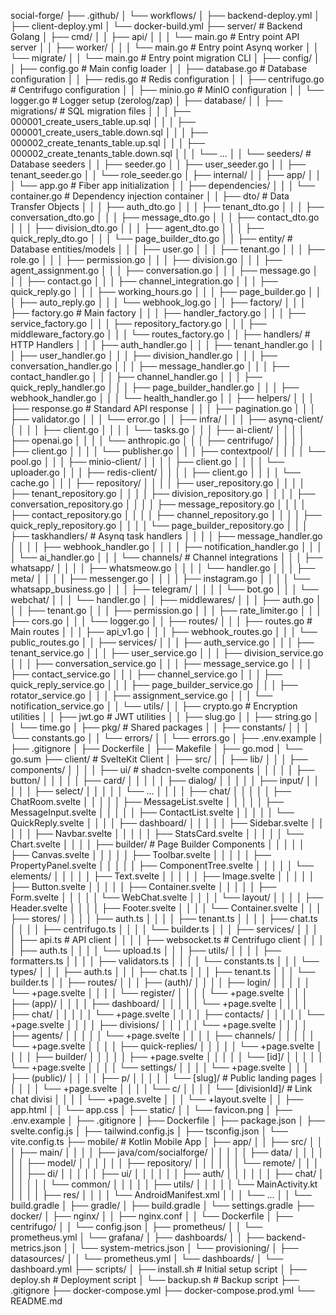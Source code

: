 social-forge/
├── .github/
│ └── workflows/
│ ├── backend-deploy.yml
│ ├── client-deploy.yml
│ └── docker-build.yml
├── server/ # Backend Golang
│ ├── cmd/
│ │ ├── api/
│ │ │ └── main.go # Entry point API server
│ │ ├── worker/
│ │ │ └── main.go # Entry point Asynq worker
│ │ └── migrate/
│ │ └── main.go # Entry point migration CLI
│ ├── config/
│ │ ├── config.go # Main config loader
│ │ ├── database.go # Database configuration
│ │ ├── redis.go # Redis configuration
│ │ ├── centrifugo.go # Centrifugo configuration
│ │ ├── minio.go # MinIO configuration
│ │ └── logger.go # Logger setup (zerolog/zap)
│ ├── database/
│ │ ├── migrations/ # SQL migration files
│ │ │ ├── 000001_create_users_table.up.sql
│ │ │ ├── 000001_create_users_table.down.sql
│ │ │ ├── 000002_create_tenants_table.up.sql
│ │ │ ├── 000002_create_tenants_table.down.sql
│ │ │ └── ...
│ │ └── seeders/ # Database seeders
│ │ ├── seeder.go
│ │ ├── user_seeder.go
│ │ ├── tenant_seeder.go
│ │ └── role_seeder.go
│ ├── internal/
│ │ ├── app/
│ │ │ └── app.go # Fiber app initialization
│ │ ├── dependencies/
│ │ │ └── container.go # Dependency injection container
│ │ ├── dto/ # Data Transfer Objects
│ │ │ ├── auth_dto.go
│ │ │ ├── tenant_dto.go
│ │ │ ├── conversation_dto.go
│ │ │ ├── message_dto.go
│ │ │ ├── contact_dto.go
│ │ │ ├── division_dto.go
│ │ │ ├── agent_dto.go
│ │ │ ├── quick_reply_dto.go
│ │ │ └── page_builder_dto.go
│ │ ├── entity/ # Database entities/models
│ │ │ ├── user.go
│ │ │ ├── tenant.go
│ │ │ ├── role.go
│ │ │ ├── permission.go
│ │ │ ├── division.go
│ │ │ ├── agent_assignment.go
│ │ │ ├── conversation.go
│ │ │ ├── message.go
│ │ │ ├── contact.go
│ │ │ ├── channel_integration.go
│ │ │ ├── quick_reply.go
│ │ │ ├── working_hours.go
│ │ │ ├── page_builder.go
│ │ │ ├── auto_reply.go
│ │ │ └── webhook_log.go
│ │ ├── factory/
│ │ │ ├── factory.go # Main factory
│ │ │ ├── handler_factory.go
│ │ │ ├── service_factory.go
│ │ │ ├── repository_factory.go
│ │ │ ├── middleware_factory.go
│ │ │ └── routes_factory.go
│ │ ├── handlers/ # HTTP Handlers
│ │ │ ├── auth_handler.go
│ │ │ ├── tenant_handler.go
│ │ │ ├── user_handler.go
│ │ │ ├── division_handler.go
│ │ │ ├── conversation_handler.go
│ │ │ ├── message_handler.go
│ │ │ ├── contact_handler.go
│ │ │ ├── channel_handler.go
│ │ │ ├── quick_reply_handler.go
│ │ │ ├── page_builder_handler.go
│ │ │ ├── webhook_handler.go
│ │ │ └── health_handler.go
│ │ ├── helpers/
│ │ │ ├── response.go # Standard API response
│ │ │ ├── pagination.go
│ │ │ ├── validator.go
│ │ │ └── error.go
│ │ ├── infra/
│ │ │ ├── asynq-client/
│ │ │ │ ├── client.go
│ │ │ │ └── tasks.go
│ │ │ ├── ai-client/
│ │ │ │ ├── openai.go
│ │ │ │ └── anthropic.go
│ │ │ ├── centrifugo/
│ │ │ │ ├── client.go
│ │ │ │ └── publisher.go
│ │ │ ├── contextpool/
│ │ │ │ └── pool.go
│ │ │ ├── minio-client/
│ │ │ │ ├── client.go
│ │ │ │ └── uploader.go
│ │ │ ├── redis-client/
│ │ │ │ ├── client.go
│ │ │ │ └── cache.go
│ │ │ ├── repository/
│ │ │ │ ├── user_repository.go
│ │ │ │ ├── tenant_repository.go
│ │ │ │ ├── division_repository.go
│ │ │ │ ├── conversation_repository.go
│ │ │ │ ├── message_repository.go
│ │ │ │ ├── contact_repository.go
│ │ │ │ ├── channel_repository.go
│ │ │ │ ├── quick_reply_repository.go
│ │ │ │ └── page_builder_repository.go
│ │ │ ├── taskhandlers/ # Asynq task handlers
│ │ │ │ ├── message_handler.go
│ │ │ │ ├── webhook_handler.go
│ │ │ │ ├── notification_handler.go
│ │ │ │ └── ai_handler.go
│ │ │ └── channels/ # Channel integrations
│ │ │ ├── whatsapp/
│ │ │ │ ├── whatsmeow.go
│ │ │ │ └── handler.go
│ │ │ ├── meta/
│ │ │ │ ├── messenger.go
│ │ │ │ ├── instagram.go
│ │ │ │ └── whatsapp_business.go
│ │ │ ├── telegram/
│ │ │ │ └── bot.go
│ │ │ └── webchat/
│ │ │ └── handler.go
│ │ ├── middlewares/
│ │ │ ├── auth.go
│ │ │ ├── tenant.go
│ │ │ ├── permission.go
│ │ │ ├── rate_limiter.go
│ │ │ ├── cors.go
│ │ │ └── logger.go
│ │ ├── routes/
│ │ │ ├── routes.go # Main routes
│ │ │ ├── api_v1.go
│ │ │ ├── webhook_routes.go
│ │ │ └── public_routes.go
│ │ ├── services/
│ │ │ ├── auth_service.go
│ │ │ ├── tenant_service.go
│ │ │ ├── user_service.go
│ │ │ ├── division_service.go
│ │ │ ├── conversation_service.go
│ │ │ ├── message_service.go
│ │ │ ├── contact_service.go
│ │ │ ├── channel_service.go
│ │ │ ├── quick_reply_service.go
│ │ │ ├── page_builder_service.go
│ │ │ ├── rotator_service.go
│ │ │ ├── assignment_service.go
│ │ │ └── notification_service.go
│ │ └── utils/
│ │ ├── crypto.go # Encryption utilities
│ │ ├── jwt.go # JWT utilities
│ │ ├── slug.go
│ │ ├── string.go
│ │ └── time.go
│ ├── pkg/ # Shared packages
│ │ ├── constants/
│ │ │ └── constants.go
│ │ └── errors/
│ │ └── errors.go
│ ├── .env.example
│ ├── .gitignore
│ ├── Dockerfile
│ ├── Makefile
│ ├── go.mod
│ └── go.sum
├── client/ # SvelteKit Client
│ ├── src/
│ │ ├── lib/
│ │ │ ├── components/
│ │ │ │ ├── ui/ # shadcn-svelte components
│ │ │ │ │ ├── button/
│ │ │ │ │ ├── card/
│ │ │ │ │ ├── dialog/
│ │ │ │ │ ├── input/
│ │ │ │ │ ├── select/
│ │ │ │ │ └── ...
│ │ │ │ ├── chat/
│ │ │ │ │ ├── ChatRoom.svelte
│ │ │ │ │ ├── MessageList.svelte
│ │ │ │ │ ├── MessageInput.svelte
│ │ │ │ │ ├── ContactList.svelte
│ │ │ │ │ └── QuickReply.svelte
│ │ │ │ ├── dashboard/
│ │ │ │ │ ├── Sidebar.svelte
│ │ │ │ │ ├── Navbar.svelte
│ │ │ │ │ ├── StatsCard.svelte
│ │ │ │ │ └── Chart.svelte
│ │ │ │ ├── builder/ # Page Builder Components
│ │ │ │ │ ├── Canvas.svelte
│ │ │ │ │ ├── Toolbar.svelte
│ │ │ │ │ ├── PropertyPanel.svelte
│ │ │ │ │ ├── ComponentTree.svelte
│ │ │ │ │ └── elements/
│ │ │ │ │ ├── Text.svelte
│ │ │ │ │ ├── Image.svelte
│ │ │ │ │ ├── Button.svelte
│ │ │ │ │ ├── Container.svelte
│ │ │ │ │ ├── Form.svelte
│ │ │ │ │ └── WebChat.svelte
│ │ │ │ └── layout/
│ │ │ │ ├── Header.svelte
│ │ │ │ ├── Footer.svelte
│ │ │ │ └── Container.svelte
│ │ │ ├── stores/
│ │ │ │ ├── auth.ts
│ │ │ │ ├── tenant.ts
│ │ │ │ ├── chat.ts
│ │ │ │ ├── centrifugo.ts
│ │ │ │ └── builder.ts
│ │ │ ├── services/
│ │ │ │ ├── api.ts # API client
│ │ │ │ ├── websocket.ts # Centrifugo client
│ │ │ │ ├── auth.ts
│ │ │ │ └── upload.ts
│ │ │ ├── utils/
│ │ │ │ ├── formatters.ts
│ │ │ │ ├── validators.ts
│ │ │ │ └── constants.ts
│ │ │ └── types/
│ │ │ ├── auth.ts
│ │ │ ├── chat.ts
│ │ │ ├── tenant.ts
│ │ │ └── builder.ts
│ │ ├── routes/
│ │ │ ├── (auth)/
│ │ │ │ ├── login/
│ │ │ │ │ └── +page.svelte
│ │ │ │ └── register/
│ │ │ │ └── +page.svelte
│ │ │ ├── (app)/
│ │ │ │ ├── dashboard/
│ │ │ │ │ └── +page.svelte
│ │ │ │ ├── chat/
│ │ │ │ │ └── +page.svelte
│ │ │ │ ├── contacts/
│ │ │ │ │ └── +page.svelte
│ │ │ │ ├── divisions/
│ │ │ │ │ └── +page.svelte
│ │ │ │ ├── agents/
│ │ │ │ │ └── +page.svelte
│ │ │ │ ├── channels/
│ │ │ │ │ └── +page.svelte
│ │ │ │ ├── quick-replies/
│ │ │ │ │ └── +page.svelte
│ │ │ │ ├── builder/
│ │ │ │ │ ├── +page.svelte
│ │ │ │ │ └── [id]/
│ │ │ │ │ └── +page.svelte
│ │ │ │ └── settings/
│ │ │ │ └── +page.svelte
│ │ │ ├── (public)/
│ │ │ │ ├── p/
│ │ │ │ │ └── [slug]/ # Public landing pages
│ │ │ │ │ └── +page.svelte
│ │ │ │ └── c/
│ │ │ │ └── [divisionId]/ # Link chat divisi
│ │ │ │ └── +page.svelte
│ │ │ └── +layout.svelte
│ │ ├── app.html
│ │ └── app.css
│ ├── static/
│ │ └── favicon.png
│ ├── .env.example
│ ├── .gitignore
│ ├── Dockerfile
│ ├── package.json
│ ├── svelte.config.js
│ ├── tailwind.config.js
│ ├── tsconfig.json
│ └── vite.config.ts
├── mobile/ # Kotlin Mobile App
│ ├── app/
│ │ ├── src/
│ │ │ ├── main/
│ │ │ │ ├── java/com/socialforge/
│ │ │ │ │ ├── data/
│ │ │ │ │ │ ├── model/
│ │ │ │ │ │ ├── repository/
│ │ │ │ │ │ └── remote/
│ │ │ │ │ ├── di/
│ │ │ │ │ ├── ui/
│ │ │ │ │ │ ├── auth/
│ │ │ │ │ │ ├── chat/
│ │ │ │ │ │ └── common/
│ │ │ │ │ ├── utils/
│ │ │ │ │ └── MainActivity.kt
│ │ │ │ ├── res/
│ │ │ │ └── AndroidManifest.xml
│ │ │ └── ...
│ │ └── build.gradle
│ ├── gradle/
│ ├── build.gradle
│ └── settings.gradle
├── docker/
│ ├── nginx/
│ │ ├── nginx.conf
│ │ └── Dockerfile
│ ├── centrifugo/
│ │ └── config.json
│ ├── prometheus/
│ │ └── prometheus.yml
│ └── grafana/
│ ├── dashboards/
│ │ ├── backend-metrics.json
│ │ └── system-metrics.json
│ └── provisioning/
│ ├── datasources/
│ │ └── prometheus.yml
│ └── dashboards/
│ └── dashboard.yml
├── scripts/
│ ├── install.sh # Initial setup script
│ ├── deploy.sh # Deployment script
│ └── backup.sh # Backup script
├── .gitignore
├── docker-compose.yml
├── docker-compose.prod.yml
└── README.md

